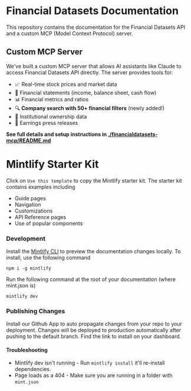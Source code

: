 # Financial Datasets Documentation

This repository contains the documentation for the Financial Datasets API and a custom MCP (Model Context Protocol) server.

## Custom MCP Server

We've built a custom MCP server that allows AI assistants like Claude to access Financial Datasets API directly. The server provides tools for:

- 📈 Real-time stock prices and market data
- 💼 Financial statements (income, balance sheet, cash flow)
- 📊 Financial metrics and ratios
- 🔍 **Company search with 50+ financial filters** (newly added!)
- 🏢 Institutional ownership data
- 📰 Earnings press releases

**See full details and setup instructions in [./financialdatasets-mcp/README.md](./financialdatasets-mcp/README.md)**

# Mintlify Starter Kit

Click on `Use this template` to copy the Mintlify starter kit. The starter kit contains examples including

- Guide pages
- Navigation
- Customizations
- API Reference pages
- Use of popular components

### Development

Install the [Mintlify CLI](https://www.npmjs.com/package/mintlify) to preview the documentation changes locally. To install, use the following command

```
npm i -g mintlify
```

Run the following command at the root of your documentation (where mint.json is)

```
mintlify dev
```

### Publishing Changes

Install our Github App to auto propagate changes from your repo to your deployment. Changes will be deployed to production automatically after pushing to the default branch. Find the link to install on your dashboard. 

#### Troubleshooting

- Mintlify dev isn't running - Run `mintlify install` it'll re-install dependencies.
- Page loads as a 404 - Make sure you are running in a folder with `mint.json`


